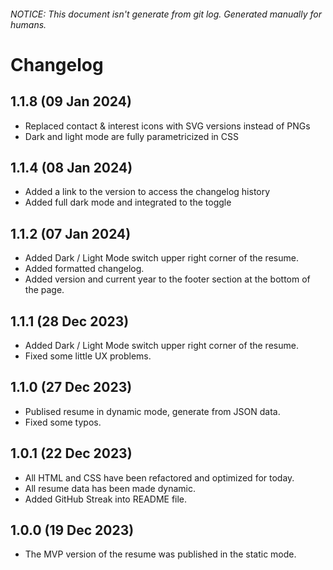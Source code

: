 ###### NOTICE: This document isn't generate from git log. Generated manually for humans.

# Changelog

## 1.1.8 (09 Jan 2024)
* Replaced contact & interest icons with SVG versions instead of PNGs
* Dark and light mode are fully parametricized in CSS

## 1.1.4 (08 Jan 2024)
* Added a link to the version to access the changelog history
* Added full dark mode and integrated to the toggle

## 1.1.2 (07 Jan 2024)
* Added Dark / Light Mode switch upper right corner of the resume.
* Added formatted changelog.
* Added version and current year to the footer section at the bottom of the page.

## 1.1.1 (28 Dec 2023)
* Added Dark / Light Mode switch upper right corner of the resume.
* Fixed some little UX problems.

## 1.1.0 (27 Dec 2023)
* Publised resume in dynamic mode, generate from JSON data.
* Fixed some typos.

## 1.0.1 (22 Dec 2023)
* All HTML and CSS have been refactored and optimized for today.
* All resume data has been made dynamic.
* Added GitHub Streak into README file.

## 1.0.0 (19 Dec 2023)
* The MVP version of the resume was published in the static mode.
